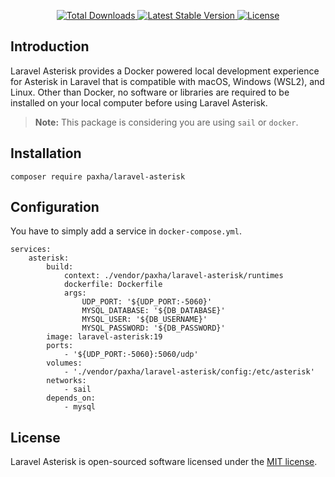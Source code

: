<p align="center">
    <a href="https://packagist.org/packages/paxha/laravel-asterisk">
        <img src="https://img.shields.io/packagist/dt/paxha/laravel-asterisk" alt="Total Downloads">
    </a>
    <a href="https://packagist.org/packages/paxha/laravel-asterisk">
        <img src="https://img.shields.io/packagist/v/paxha/laravel-asterisk" alt="Latest Stable Version">
    </a>
    <a href="https://packagist.org/packages/paxha/laravel-asterisk">
        <img src="https://img.shields.io/packagist/l/paxha/laravel-asterisk" alt="License">
    </a>
</p>

## Introduction

Laravel Asterisk provides a Docker powered local development experience for Asterisk in Laravel that is compatible with
macOS, Windows (WSL2), and Linux. Other than Docker, no software or libraries are required to be installed on your local
computer before using Laravel Asterisk.

> **Note:** This package is considering you are using `sail` or `docker`.

## Installation

```shell
composer require paxha/laravel-asterisk
```

## Configuration

You have to simply add a service in `docker-compose.yml`.

```
services:    
    asterisk:
        build:
            context: ./vendor/paxha/laravel-asterisk/runtimes
            dockerfile: Dockerfile
            args:
                UDP_PORT: '${UDP_PORT:-5060}'
                MYSQL_DATABASE: '${DB_DATABASE}'
                MYSQL_USER: '${DB_USERNAME}'
                MYSQL_PASSWORD: '${DB_PASSWORD}'
        image: laravel-asterisk:19
        ports:
            - '${UDP_PORT:-5060}:5060/udp'
        volumes:
            - './vendor/paxha/laravel-asterisk/config:/etc/asterisk'
        networks:
            - sail
        depends_on:
            - mysql 
```

## License

Laravel Asterisk is open-sourced software licensed under the [MIT license](LICENSE.md).

